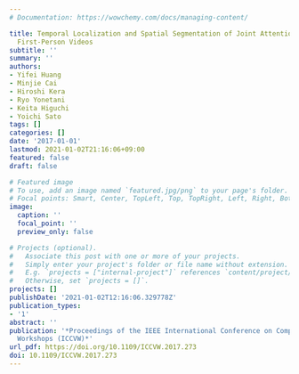 ```yaml
---
# Documentation: https://wowchemy.com/docs/managing-content/

title: Temporal Localization and Spatial Segmentation of Joint Attention in Multiple
  First-Person Videos
subtitle: ''
summary: ''
authors:
- Yifei Huang
- Minjie Cai
- Hiroshi Kera
- Ryo Yonetani
- Keita Higuchi
- Yoichi Sato
tags: []
categories: []
date: '2017-01-01'
lastmod: 2021-01-02T21:16:06+09:00
featured: false
draft: false

# Featured image
# To use, add an image named `featured.jpg/png` to your page's folder.
# Focal points: Smart, Center, TopLeft, Top, TopRight, Left, Right, BottomLeft, Bottom, BottomRight.
image:
  caption: ''
  focal_point: ''
  preview_only: false

# Projects (optional).
#   Associate this post with one or more of your projects.
#   Simply enter your project's folder or file name without extension.
#   E.g. `projects = ["internal-project"]` references `content/project/deep-learning/index.md`.
#   Otherwise, set `projects = []`.
projects: []
publishDate: '2021-01-02T12:16:06.329778Z'
publication_types:
- '1'
abstract: ''
publication: '*Proceedings of the IEEE International Conference on Computer Vision
  Workshops (ICCVW)*'
url_pdf: https://doi.org/10.1109/ICCVW.2017.273
doi: 10.1109/ICCVW.2017.273
---
```

